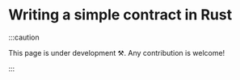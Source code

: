 # Writing a simple contract in Rust

:::caution

This page is under development ⚒. Any contribution is welcome!

:::
